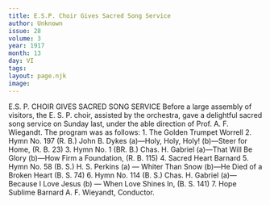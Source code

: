 ```yaml
---
title: E.S.P. Choir Gives Sacred Song Service
author: Unknown
issue: 28
volume: 3
year: 1917
month: 13
day: VI
tags:
layout: page.njk
image:
---
```

E.S. P. CHOIR GIVES SACRED SONG SERVICE    Before a large assembly of visitors, the E. S. P. choir, assisted by the orchestra, gave a delightful sacred song service on Sunday last, under the able direction of Prof. A. F. Wiegandt. The program was as follows:       1. The Golden Trumpet Worrell       2. Hymn No. 197 (R. B.) John B. Dykes    (a)—Holy, Holy, Holy!    (b)—Steer for Home, (R. B. 23)       3. Hymn No. 1 (BR. B.) Chas. H. Gabriel    (a)—That Will Be Glory    (b)—How Firm a Foundation, (R. B. 115)       4. Sacred Heart Barnard       5. Hymn No. 58 (B. S.) H. S. Perkins    (a) — Whiter Than Snow    (b)—He Died of a Broken Heart (B. S. 74)       6. Hymn No. 114 (B. S.) Chas. H. Gabriel    (a)—Because I Love Jesus    (b) — When Love Shines In, (B. S. 141)       7. Hope Sublime Barnard       A. F. Wieyandt, Conductor.    




